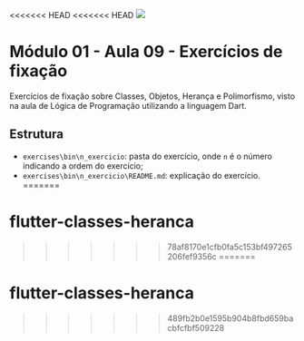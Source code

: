 <<<<<<< HEAD
<<<<<<< HEAD
![](https://i.imgur.com/xG74tOh.png)

# Módulo 01 - Aula 09 - Exercícios de fixação

Exercícios de fixação sobre Classes, Objetos, Herança e Polimorfismo, visto na aula de Lógica de Programação utilizando a linguagem Dart.

## Estrutura

- `exercises\bin\n_exercicio`: pasta do exercício, onde `n` é o número indicando a ordem do exercício;
- `exercises\bin\n_exercicio\README.md`: explicação do exercício.
=======
# flutter-classes-heranca
>>>>>>> 78af8170e1cfb0fa5c153bf497265206fef9356c
=======
# flutter-classes-heranca
>>>>>>> 489fb2b0e1595b904b8fbd659bacbfcfbf509228
